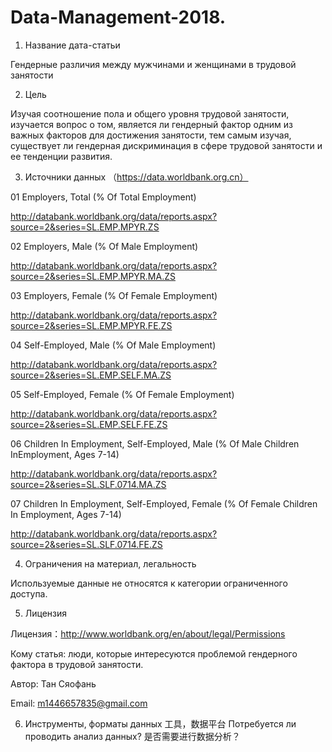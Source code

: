 # Data-Management-2018.

1. Название дата-статьи 

Гендерные различия между мужчинами и женщинами в трудовой занятости



2. Цель 

Изучая соотношение пола и общего уровня трудовой занятости, изучается вопрос о том, является ли гендерный фактор одним из важных факторов для достижения занятости, тем самым изучая, существует ли гендерная дискриминация в сфере трудовой занятости и ее тенденции развития.



3. Источники данных （https://data.worldbank.org.cn）


01 
Employers, Total (% Of Total Employment)

http://databank.worldbank.org/data/reports.aspx?source=2&series=SL.EMP.MPYR.ZS

02
Employers, Male (% Of Male Employment)

http://databank.worldbank.org/data/reports.aspx?source=2&series=SL.EMP.MPYR.MA.ZS

03
Employers, Female (% Of Female Employment)

http://databank.worldbank.org/data/reports.aspx?source=2&series=SL.EMP.MPYR.FE.ZS

04
Self-Employed, Male (% Of Male Employment)

http://databank.worldbank.org/data/reports.aspx?source=2&series=SL.EMP.SELF.MA.ZS

05
Self-Employed, Female (% Of Female Employment)

http://databank.worldbank.org/data/reports.aspx?source=2&series=SL.EMP.SELF.FE.ZS

06
Children In Employment, Self-Employed, Male (% Of Male Children InEmployment, Ages 7-14)

http://databank.worldbank.org/data/reports.aspx?source=2&series=SL.SLF.0714.MA.ZS

07
Children In Employment, Self-Employed, Female (% Of Female Children In Employment, Ages 7-14)

http://databank.worldbank.org/data/reports.aspx?source=2&series=SL.SLF.0714.FE.ZS



4. Ограничения на материал, легальность

Используемые данные не относятся к категории ограниченного доступа.



5. Лицензия

Лицензия：http://www.worldbank.org/en/about/legal/Permissions

Кому статья: люди, которые интересуются проблемой гендерного фактора в трудовой занятости.

Автор: Тан Сяофань

Email: m1446657835@gmail.com



6. Инструменты, форматы данных 工具，数据平台
Потребуется ли проводить анализ данных? 是否需要进行数据分析？

